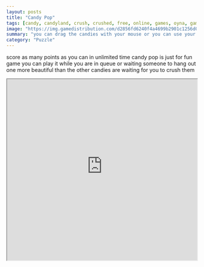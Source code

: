 ```yaml
---
layout: posts
title: "Candy Pop"
tags: [candy, candyland, crush, crushed, free, online, games, oyna, game, free, games, play, play, games]
image: "https://img.gamedistribution.com/d2856fd6240f4a4699b2901c1256d013-512x384.jpeg"
summary: "you can drag the candies with your mouse or you can use your touchpad to do this there is no time limit so you can search for a chain reactions to get more points enjoy  free online games oyna game free games play play games"
category: "Puzzle"
---
```


score as many points as you can in unlimited time candy pop is just for fun game you can play it while you are in queue or waiting someone to hang out one more beautiful than the other candies are waiting for you to crush them

<iframe width="100%" height="480px;" src="https://html5.gamedistribution.com/d2856fd6240f4a4699b2901c1256d013/"></iframe>